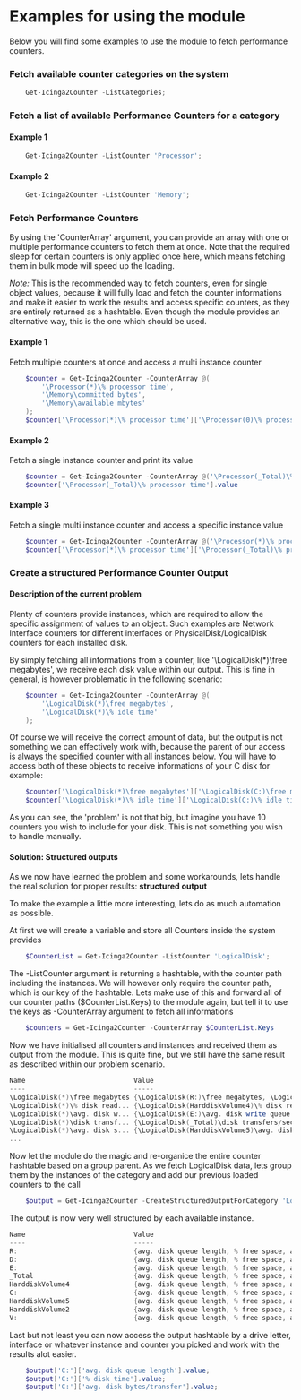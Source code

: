 Examples for using the module
==============

Below you will find some examples to use the module to fetch performance counters.

### Fetch available counter categories on the system

```powershell
    Get-Icinga2Counter -ListCategories;
```

### Fetch a list of available Performance Counters for a category

#### Example 1
```powershell
    Get-Icinga2Counter -ListCounter 'Processor';
```

#### Example 2
```powershell
    Get-Icinga2Counter -ListCounter 'Memory';
```

### Fetch Performance Counters

By using the 'CounterArray' argument, you can provide an array with one or multiple performance counters to
fetch them at once. Note that the required sleep for certain counters is only applied once here, which
means fetching them in bulk mode will speed up the loading.

*Note:* This is the recommended way to fetch counters, even for single object values, because it will
fully load and fetch the counter informations and make it easier to work the results and access specific
counters, as they are entirely returned as a hashtable. Even though the module provides an alternative way,
this is the one which should be used.

#### Example 1

Fetch multiple counters at once and access a multi instance counter

```powershell
    $counter = Get-Icinga2Counter -CounterArray @(
        '\Processor(*)\% processor time',
        '\Memory\committed bytes',
        '\Memory\available mbytes'
    );
    $counter['\Processor(*)\% processor time']['\Processor(0)\% processor time'].value;
```

#### Example 2

Fetch a single instance counter and print its value

```powershell
    $counter = Get-Icinga2Counter -CounterArray @('\Processor(_Total)\% processor time');
    $counter['\Processor(_Total)\% processor time'].value
```

#### Example 3

Fetch a single multi instance counter and access a specific instance value

```powershell
    $counter = Get-Icinga2Counter -CounterArray @('\Processor(*)\% processor time');
    $counter['\Processor(*)\% processor time']['\Processor(_Total)\% processor time'].value
```

### Create a structured Performance Counter Output

#### Description of the current problem

Plenty of counters provide instances, which are required to allow the specific assignment of values to an object. Such examples are Network Interface counters for different interfaces or PhysicalDisk/LogicalDisk counters for each installed disk.

By simply fetching all informations from a counter, like '\LogicalDisk(*)\free megabytes', we receive each disk value within our output. This is fine in general, is however problematic in the following scenario:

```powershell
    $counter = Get-Icinga2Counter -CounterArray @(
        '\LogicalDisk(*)\free megabytes',
        '\LogicalDisk(*)\% idle time'
    );
```

Of course we will receive the correct amount of data, but the output is not something we can effectively work with, because the parent of our access is always the specified counter with all instances below. You will have to access both of these objects to receive informations of your C disk for example:

```powershell
    $counter['\LogicalDisk(*)\free megabytes']['\LogicalDisk(C:)\free megabytes'].value;
    $counter['\LogicalDisk(*)\% idle time']['\LogicalDisk(C:)\% idle time'].value;
```

As you can see, the 'problem' is not that big, but imagine you have 10 counters you wish to include for your disk. This is not something you wish to handle manually.

#### Solution: Structured outputs

As we now have learned the problem and some workarounds, lets handle the real solution for proper results: **structured output**

To make the example a little more interesting, lets do as much automation as possible.

At first we will create a variable and store all Counters inside the system provides

```powershell
    $CounterList = Get-Icinga2Counter -ListCounter 'LogicalDisk';
```

The -ListCounter argument is returning a hashtable, with the counter path including the instances. We will however only require the counter path, which is our key of the hashtable.
Lets make use of this and forward all of our counter paths ($CounterList.Keys) to the module again, but tell it to use the keys as -CounterArray argument to fetch all informations

```powershell
    $counters = Get-Icinga2Counter -CounterArray $CounterList.Keys
```

Now we have initialised all counters and instances and received them as output from the module. This is quite fine, but we still have the same result as described within our problem scenario.

```powershell
Name                           Value
----                           -----
\LogicalDisk(*)\free megabytes {\LogicalDisk(R:)\free megabytes, \LogicalDisk(V:)\free megabytes, \LogicalDisk(HarddiskVolume4)\free megabytes, \LogicalDisk(HarddiskVolume5)\free megabytes...}
\LogicalDisk(*)\% disk read... {\LogicalDisk(HarddiskVolume4)\% disk read time, \LogicalDisk(_Total)\% disk read time, \LogicalDisk(R:)\% disk read time, \LogicalDisk(V:)\% disk read time...}
\LogicalDisk(*)\avg. disk w... {\LogicalDisk(E:)\avg. disk write queue length, \LogicalDisk(C:)\avg. disk write queue length, \LogicalDisk(_Total)\avg. disk write queue length, \LogicalDisk(V:)\avg. disk write queue length...}
\LogicalDisk(*)\disk transf... {\LogicalDisk(_Total)\disk transfers/sec, \LogicalDisk(HarddiskVolume4)\disk transfers/sec, \LogicalDisk(R:)\disk transfers/sec, \LogicalDisk(C:)\disk transfers/sec...}
\LogicalDisk(*)\avg. disk s... {\LogicalDisk(HarddiskVolume5)\avg. disk sec/write, \LogicalDisk(E:)\avg. disk sec/write, \LogicalDisk(D:)\avg. disk sec/write, \LogicalDisk(HarddiskVolume4)\avg. disk sec/write...}
...
```

Now let the module do the magic and re-organice the entire counter hashtable based on a group parent. As we fetch LogicalDisk data, lets group them by the instances of the category and add our previous loaded counters to the call

```powershell
    $output = Get-Icinga2Counter -CreateStructuredOutputForCategory 'LogicalDisk' -StructuredCounterInput $counters;
```

The output is now very well structured by each available instance.

```powershell
Name                           Value
----                           -----
R:                             {avg. disk queue length, % free space, avg. disk sec/transfer, avg. disk bytes/read...}
D:                             {avg. disk queue length, % free space, avg. disk sec/transfer, avg. disk bytes/read...}
E:                             {avg. disk queue length, % free space, avg. disk sec/transfer, avg. disk bytes/read...}
_Total                         {avg. disk queue length, % free space, avg. disk sec/transfer, avg. disk bytes/read...}
HarddiskVolume4                {avg. disk queue length, % free space, avg. disk sec/transfer, avg. disk bytes/read...}
C:                             {avg. disk queue length, % free space, avg. disk sec/transfer, avg. disk bytes/read...}
HarddiskVolume5                {avg. disk queue length, % free space, avg. disk sec/transfer, avg. disk bytes/read...}
HarddiskVolume2                {avg. disk queue length, % free space, avg. disk sec/transfer, avg. disk bytes/read...}
V:                             {avg. disk queue length, % free space, avg. disk sec/transfer, avg. disk bytes/read...}
```

Last but not least you can now access the output hashtable by a drive letter, interface or whatever instance and counter you picked and work with the results alot easier.

```powershell
    $output['C:']['avg. disk queue length'].value;
    $output['C:']['% disk time'].value;
    $output['C:']['avg. disk bytes/transfer'].value;
```